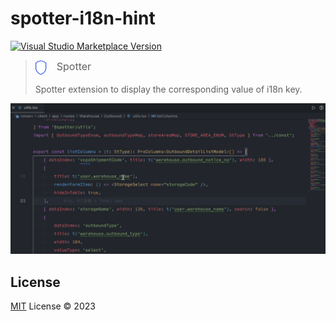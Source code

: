 # spotter-i18n-hint

<a href="https://marketplace.visualstudio.com/items?itemName=kitiho.spotter-i18n-hint" target="__blank"><img src="https://img.shields.io/visual-studio-marketplace/v/kitiho.spotter-i18n-hint.svg?color=eee&amp;label=VS%20Code%20Marketplace&logo=visual-studio-code" alt="Visual Studio Marketplace Version" /></a>

>  <p style="display:flex;">
>   <img src="./res/icon.png"></img>
>   <span style="margin-left: 1em;font-size:16px;">Spotter</span>
>   <p>Spotter extension to display the corresponding value of i18n key.</p>
>   </span>
>   </p>
> </p> 
<img src="./res/demo.gif"></img>

## License

[MIT](./LICENSE) License © 2023 
